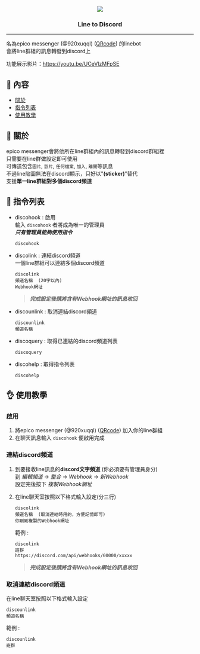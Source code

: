<p align="center">
  <img src="https://i.imgur.com/cElESJl.png">
</p>
<h3 align="center">Line to Discord</h3>

---

名為epico messenger (@920xuqql) ([QRcode](https://qr-official.line.me/sid/L/920xuqql.png)) 的linebot  
會將line群組的訊息轉發到discord上

功能展示影片：https://youtu.be/UCeVlzMFpSE


## **🧐 內容**

- [關於](#about)
- [指令列表](#commands)
- [使用教學](#getting_started)


## **👀 關於** <a name = "about"></a>

epico messenger會將他所在line群組內的訊息轉發到discord群組裡  
只需要在line群做設定即可使用  
可傳送包含`圖片`, `影片`, `任何檔案`, `加入`, `離開`等訊息  
不過line貼圖無法在discord顯示，只好以"**(sticker)**"替代  
支援**單一line群組對多個discord頻道**  


## **📜 指令列表** <a name = "commands"></a>

- discohook : 啟用  
  輸入 `discohook` 者將成為唯一的管理員  
  ***只有管理員能夠使用指令***
  ```
  discohook
  ```

- discolink : 連結discord頻道  
  一個line群組可以連結多個discord頻道  
  ```
  discolink
  頻道名稱  (20字以內)
  Webhook網址
  ```
  > ***完成設定後請將含有Webhook網址的訊息收回***

- discounlink : 取消連結discord頻道  
  ```
  discounlink
  頻道名稱
  ```

- discoquery : 取得已連結的discord頻道列表
  ```
  discoquery
  ```

- discohelp : 取得指令列表
  ```
  discohelp
  ```


## **👌 使用教學** <a name = "getting_started"></a>

### **啟用**

1. 將epico messenger (@920xuqql) ([QRcode](https://qr-official.line.me/sid/L/920xuqql.png)) 加入你的line群組
1. 在聊天訊息輸入 `discohook` 便啟用完成

### **連結discord頻道**

1. 到要接收line訊息的**discord文字頻道** (你必須要有管理員身分)  
    到 *編輯頻道* -> *整合* -> *Webhook* -> *新Webhook*  
    設定完後按下 *複製Webhook網址*
1. 在line聊天室按照以下格式輸入設定(分三行)  
    
    ```
    discolink
    頻道名稱  (取消連結時用的，方便記憶即可)
    你剛剛複製的Webhook網址
    ```
    
    範例 :

    ```
    discolink
    班群
    https://discord.com/api/webhooks/00000/xxxxx
    ```
    > ***完成設定後請將含有Webhook網址的訊息收回***


### **取消連結discord頻道**

在line聊天室按照以下格式輸入設定

```
discounlink
頻道名稱
```
    
範例 :

```
discounlink
班群
```
